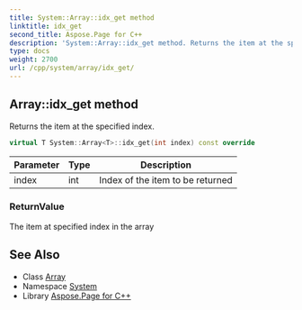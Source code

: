 ```yaml
---
title: System::Array::idx_get method
linktitle: idx_get
second_title: Aspose.Page for C++
description: 'System::Array::idx_get method. Returns the item at the specified index in C++.'
type: docs
weight: 2700
url: /cpp/system/array/idx_get/
---
```

## Array::idx_get method


Returns the item at the specified index.

```cpp
virtual T System::Array<T>::idx_get(int index) const override
```


| Parameter | Type | Description |
| --- | --- | --- |
| index | int | Index of the item to be returned |

### ReturnValue

The item at specified index in the array

## See Also

* Class [Array](../)
* Namespace [System](../../)
* Library [Aspose.Page for C++](../../../)
